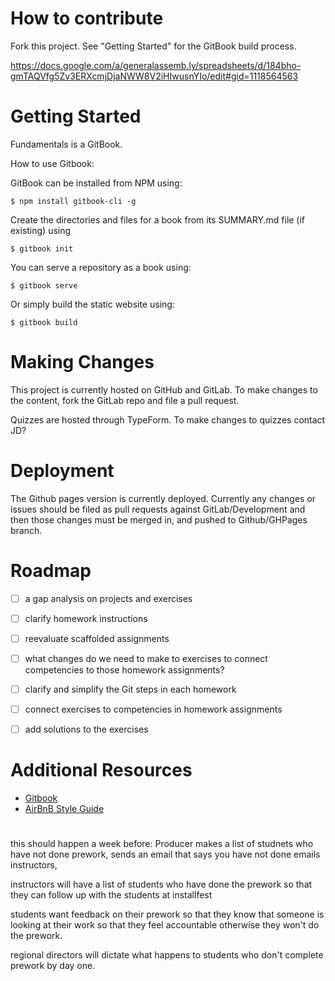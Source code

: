 # How to contribute

Fork this project.  See "Getting Started" for the GitBook build process.

https://docs.google.com/a/generalassemb.ly/spreadsheets/d/184bho-gmTAQVfg5Zv3ERXcmjDjaNWW8V2iHIwusnYIo/edit#gid=1118564563

# Getting Started

Fundamentals is a GitBook.

How to use Gitbook:

GitBook can be installed from NPM using:

```
$ npm install gitbook-cli -g
```

Create the directories and files for a book from its SUMMARY.md file (if existing) using

```
$ gitbook init
```

You can serve a repository as a book using:

```
$ gitbook serve
```

Or simply build the static website using:

```
$ gitbook build
```

# Making Changes

This project is currently hosted on GitHub and GitLab.
To make changes to the content, fork the GitLab repo and file a pull request.

Quizzes are hosted through TypeForm. To make changes to quizzes contact JD?

# Deployment

The Github pages version is currently deployed. Currently any changes or issues should be filed as pull requests against GitLab/Development and then those changes must be merged in, and pushed to Github/GHPages branch.

# Roadmap

- [ ] a gap analysis on projects and exercises

- [ ] clarify homework instructions

- [ ] reevaluate scaffolded assignments

- [ ] what changes do we need to make to exercises to connect competencies to those homework assignments?

- [ ] clarify and simplify the Git steps in each homework

- [ ] connect exercises to competencies in homework assignments

- [ ] add solutions to the exercises

# Additional Resources

- [Gitbook](https://github.com/GitbookIO/gitbook)
- [AirBnB Style Guide](https://github.com/airbnb/javascript)

#

this should happen a week before:
Producer makes a list of studnets who have not done prework,
sends an email that says you have not done
emails instructors,

instructors will have a list of students who have done the prework so that they can follow up with the students at installfest

students want feedback on their prework so that they know that someone is looking at their work so that they feel accountable otherwise they won't do the prework.

regional directors will dictate what happens to students who don't complete prework by day one.
